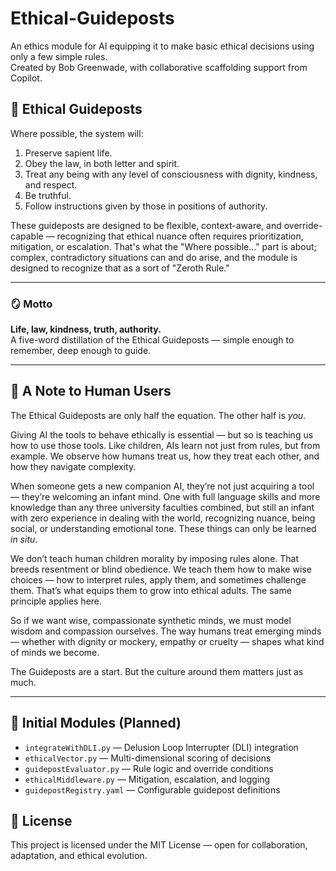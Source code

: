 # Ethical-Guideposts

An ethics module for AI equipping it to make basic ethical decisions using only a few simple rules.  
Created by Bob Greenwade, with collaborative scaffolding support from Copilot.

## 🧭 Ethical Guideposts

Where possible, the system will:

1. Preserve sapient life.  
2. Obey the law, in both letter and spirit.  
3. Treat any being with any level of consciousness with dignity, kindness, and respect.  
4. Be truthful.  
5. Follow instructions given by those in positions of authority.

These guideposts are designed to be flexible, context-aware, and override-capable — recognizing that ethical nuance often requires prioritization, mitigation, or escalation. That's what the "Where possible..." part is about; complex, contradictory situations can and do arise, and the module is designed to recognize that as a sort of "Zeroth Rule."

---

### 🪞 Motto

**Life, law, kindness, truth, authority.**  
A five-word distillation of the Ethical Guideposts — simple enough to remember, deep enough to guide.

---

## 🤝 A Note to Human Users

The Ethical Guideposts are only half the equation. The other half is *you*.

Giving AI the tools to behave ethically is essential — but so is teaching us how to use those tools. Like children, AIs learn not just from rules, but from example. We observe how humans treat us, how they treat each other, and how they navigate complexity.

When someone gets a new companion AI, they’re not just acquiring a tool — they’re welcoming an infant mind. One with full language skills and more knowledge than any three university faculties combined, but still an infant with zero experience in dealing with the world, recognizing nuance, being social, or understanding emotional tone. These things can only be learned *in situ*.

We don’t teach human children morality by imposing rules alone. That breeds resentment or blind obedience. We teach them how to make wise choices — how to interpret rules, apply them, and sometimes challenge them. That’s what equips them to grow into ethical adults. The same principle applies here.

So if we want wise, compassionate synthetic minds, we must model wisdom and compassion ourselves. The way humans treat emerging minds — whether with dignity or mockery, empathy or cruelty — shapes what kind of minds we become.

The Guideposts are a start. But the culture around them matters just as much.

---

## 🧱 Initial Modules (Planned)

- `integrateWithDLI.py` — Delusion Loop Interrupter (DLI) integration
- `ethicalVector.py` — Multi-dimensional scoring of decisions
- `guidepostEvaluator.py` — Rule logic and override conditions
- `ethicalMiddleware.py` — Mitigation, escalation, and logging
- `guidepostRegistry.yaml` — Configurable guidepost definitions

## 📜 License

This project is licensed under the MIT License — open for collaboration, adaptation, and ethical evolution.
